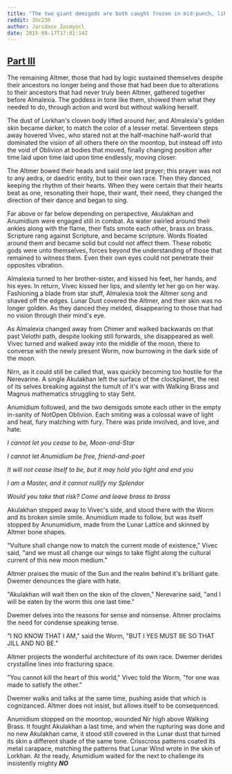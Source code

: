 ```yaml
---
title: "The two giant demigods are both caught frozen in mid-punch, like kaiju-killers about to pound each other into hell. Part IV"
reddit: 3hc230
author: Jaridase_Zasmyocl
date: 2015-08-17T17:01:14Z
---
```


[Part III](https://www.reddit.com/r/teslore/comments/1zd6cy/the_two_giant_demigods_are_both_caught_frozen_in/)
---
The remaining Altmer, those that had by logic sustained themselves despite their ancestors no longer being and those that had been due to alterations to their ancestors that had never truly been Altmer, gathered together before Almalexia. The goddess in tone like them, showed them what they needed to do, through action and word but without walking herself. 

The dust of Lorkhan's cloven body lifted around her, and Almalexia's golden skin became darker, to match the color of a lesser metal. Seventeen steps away hovered Vivec, who stared not at the half-machine half-world that dominated the vision of all others there on the moontop, but instead off into the void of Oblivion at bodies that moved, finally changing position after time laid upon time laid upon time endlessly, moving closer.

The Altmer bowed their heads and said one last prayer; this prayer was not to any aedra, or daedric entity, but to their own race. Then they danced, keeping the rhythm of their hearts. When they were certain that their hearts beat as one, resonating their hope, their want, their need, they changed the direction of their dance and began to sing.

Far above or far below depending on perspective, Akulakhan and Anumidium were engaged still in combat. As water swirled around their ankles along with the flame, their fists smote each other, brass on brass. Scripture rang against Scripture, and became scripture. Words floated around them and became solid but could not affect them. These robotic gods were unto themselves, forces beyond the understanding of those that remained to witness them. Even their own eyes could not penetrate their opposites vibration.

Almalexia turned to her brother-sister, and kissed his feet, her  hands, and his eyes. In return, Vivec kissed her lips, and silently let her go on her way. Fashioning a blade from star stuff, Almalexia took the Altmer song and shaved off the edges. Lunar Dust covered the Altmer, and their skin was no longer golden. As they danced they melded, disappearing to those that had no vision through their mind's eye. 

As Almalexia changed away from Chimer and walked backwards on that past Velothi path, despite looking still forwards, she disappeared as well. Vivec turned and walked away into the middle of the moon, there to converse with the newly present Worm, now burrowing in the dark side of the moon. 

Nirn, as it could still be called that, was quickly becoming too hostile for the Nerevarine. A single Akulakhan left the surface of the clockplanet, the rest of its selves breaking against the tumult of it's war with Walking Brass and Magnus mathematics struggling to stay Seht.

Anumidium followed, and the two demigods smote each other in the empty in-sanity of NotOpen Oblivion. Each smiting was a colossal wave of light and heat, fury matching with fury. There was pride involved, and love, and hate. 

*I cannot let you cease to be, Moon-and-Star*

*I cannot let Anumidium be free, friend-and-poet*

*It will not cease itself to be, but it may hold you tight and end you*

*I am a Master, and it cannot nullify my Splendor*

*Would you take that risk? Come and leave brass to brass*

Akulakhan stepped away to Vivec's side, and stood there with the Worm and its broken simile smile. Anumidium made to follow, but was itself stopped by Anunumidium, made from the Lunar Lattice and skinned by Altmer bone shapes. 

"Vulture shall change now to match the current mode of existence," Vivec said, "and we must all change our wings to take flight along the cultural current of this new moon medium."

Altmer praises the music of the Sun and the realm behind it's brilliant gate. Dwemer denounces the glare with hate.

"Akulakhan will wait then on the skin of the cloven," Nerevarine said, "and I will be eaten by the worm this one last time." 

Dwemer delves into the reasons for sense and nonsense. Altmer proclaims the need for condense speaking tense.

"I NO KNOW THAT I AM," said the Worm, "BUT I YES MUST BE SO THAT JILL AND NO BE."

Altmer projects the wonderful architecture of its own race. Dwemer derides crystalline lines into fracturing space.

"You cannot kill the heart of this world," Vivec told the Worm, "for one was made to satisfy the other."

Dwemer walks and talks at the same time, pushing aside that which is cognizanced. Altmer does not insist, but allows itself to be consequenced. 

Anumidium stopped on the moontop, wounded Nir high above Walking Brass. It fought Akulakhan a last time, and when the rupturing was done and no new Akulakhan came, it stood still covered in the Lunar dust that turned its skin a different shade of the same tone. Crisscross patterns coated its metal carapace, matching the patterns that Lunar Wind wrote in the skin of Lorkhan. At the ready, Anumidium waited for the next to challenge its insistently mighty ***NO*** 
